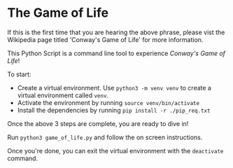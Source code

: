 # The Game of Life

If this is the first time that you are hearing the above phrase, please vist the Wikipedia page titled 'Conway's Game of Life' for more information.

This Python Script is a command line tool to experience _Conway's Game of Life_!

To start:

- Create a virtual environment. Use `python3 -m venv venv` to create a virtual environment called `venv`.
- Activate the environment by running `source venv/bin/activate`
- Install the dependencies by running `pip install -r ./pip_req.txt`

Once the above 3 steps are complete, you are ready to dive in!

Run `python3 game_of_life.py` and follow the on screen instructions.

Once you're done, you can exit the virtual environment with the `deactivate` command.
